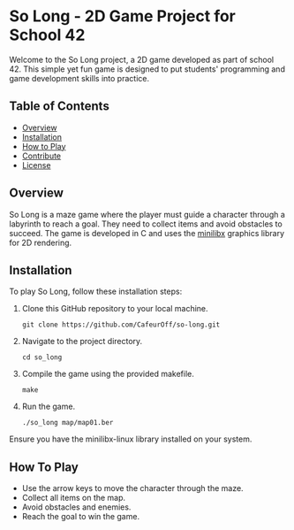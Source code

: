# So Long - 2D Game Project for School 42

Welcome to the So Long project, a 2D game developed as part of school 42. This simple yet fun game is designed to put students' programming and game development skills into practice.


## Table of Contents
- [Overview](#overview)
- [Installation](#installation)
- [How to Play](#how-to-play)
- [Contribute](#contribute)
- [License](#license)

## Overview
So Long is a maze game where the player must guide a character through a labyrinth to reach a goal. They need to collect items and avoid obstacles to succeed. The game is developed in C and uses the [minilibx](https://github.com/42Paris/minilibx-linux) graphics library for 2D rendering.

## Installation
To play So Long, follow these installation steps:

1. Clone this GitHub repository to your local machine.
   ```shell
   git clone https://github.com/CafeurOff/so-long.git

2. Navigate to the project directory.
   ```shell
   cd so_long
3. Compile the game using the provided makefile.
   ```shell
   make
4. Run the game.
   ```shell
   ./so_long map/map01.ber

Ensure you have the minilibx-linux library installed on your system.


## How To Play
- Use the arrow keys to move the character through the maze.
- Collect all items on the map.
- Avoid obstacles and enemies.
- Reach the goal to win the game.

